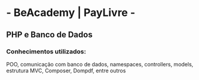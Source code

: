 
# - BeAcademy | PayLivre - 

## PHP e Banco de Dados

### Conhecimentos utilizados:
POO, comunicação com banco de dados, namespaces, controllers, models, estrutura MVC, Composer, Dompdf, entre outros